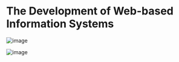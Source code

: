 # The Development of Web-based Information Systems



![image](https://github.com/user-attachments/assets/869e2214-34c1-40a4-af2e-6a09dc0d896a)

![image](https://github.com/user-attachments/assets/f4785eee-c5f3-4d24-98b0-dc50a604c295)
